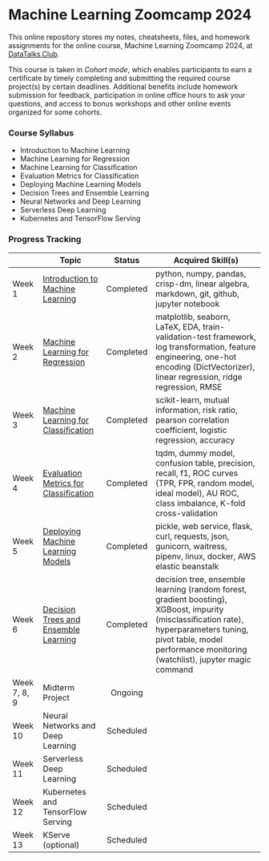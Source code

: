 # Machine Learning Zoomcamp 2024
This online repository stores my notes, cheatsheets, files, and homework assignments for the online course, Machine Learning Zoomcamp 2024, at [DataTalks.Club](https://datatalks.club/). 

This course is taken in *Cohort mode*, which enables participants to earn a certificate by timely completing and submitting the required course project(s) by certain deadlines. Additional benefits include homework submission for feedback, participation in online office hours to ask your questions, and access to bonus workshops and other online events organized for some cohorts.
### Course Syllabus 
- Introduction to Machine Learning
- Machine Learning for Regression
- Machine Learning for Classification
- Evaluation Metrics for Classification
- Deploying Machine Learning Models
- Decision Trees and Ensemble Learning
- Neural Networks and Deep Learning
- Serverless Deep Learning
- Kubernetes and TensorFlow Serving

### Progress Tracking

| | Topic  | Status | Acquired Skill(s) |
| - | - | :-: | - |
| Week 1 | [Introduction to Machine Learning](https://github.com/xlepotato/machine-learning-zoomcamp-2024/tree/main/01-intro) | Completed | python, numpy, pandas, crisp-dm, linear algebra, markdown, git, github, jupyter notebook |
| Week 2 | [Machine Learning for Regression](https://github.com/xlepotato/machine-learning-zoomcamp-2024/tree/main/02-regression) | Completed | matplotlib, seaborn, LaTeX, EDA, train-validation-test framework, log transformation, feature engineering, one-hot encoding (DictVectorizer), linear regression, ridge regression, RMSE |
| Week 3 | [Machine Learning for Classification](https://github.com/wanyingng/machine-learning-zoomcamp-2024/tree/main/03-classification) | Completed | scikit-learn, mutual information, risk ratio, pearson correlation coefficient, logistic regression, accuracy |
| Week 4 | [Evaluation Metrics for Classification](https://github.com/wanyingng/machine-learning-zoomcamp-2024/tree/main/04-evaluation) | Completed | tqdm, dummy model, confusion table, precision, recall, f1, ROC curves (TPR, FPR, random model, ideal model), AU ROC, class imbalance, K-fold cross-validation |
| Week 5 | [Deploying Machine Learning Models](https://github.com/wanyingng/machine-learning-zoomcamp-2024/tree/main/05-deployment) | Completed | pickle, web service, flask, curl, requests, json, gunicorn, waitress, pipenv, linux, docker, AWS elastic beanstalk |
| Week 6 | [Decision Trees and Ensemble Learning](https://github.com/wanyingng/machine-learning-zoomcamp-2024/tree/main/06-trees) | Completed | decision tree, ensemble learning (random forest, gradient boosting), XGBoost, impurity (misclassification rate), hyperparameters tuning, pivot table, model performance monitoring (watchlist), jupyter magic command | 
| Week 7, 8, 9 | Midterm Project | Ongoing | 
| Week 10 | Neural Networks and Deep Learning | Scheduled | 
| Week 11 | Serverless Deep Learning | Scheduled | 
| Week 12 | Kubernetes and TensorFlow Serving | Scheduled | 
| Week 13 | KServe (optional) | Scheduled | 
